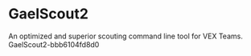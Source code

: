 # GaelScout2
An optimized and superior scouting command line tool for VEX Teams.
GaelScout2-bbb6104fd8d0
